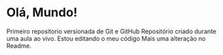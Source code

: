 # Olá, Mundo!
 Primeiro repositorio versionada de Git e GitHub
 Repositório criado durante uma aula ao vivo.
Estou editando o meu código
Mais uma alteração no Readme.
